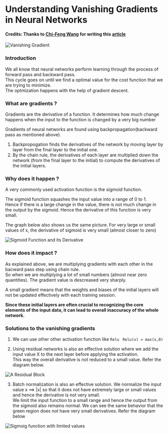 # Understanding Vanishing Gradients in Neural Networks

#### Credits: Thanks to [Chi-Feng Wang](https://towardsdatascience.com/@reina.wang) for writing this [article](https://towardsdatascience.com/the-vanishing-gradient-problem-69bf08b15484)

![Vanishing Gradient](https://i.stack.imgur.com/YUlyb.jpg)

### Introduction

We all know that neural networks perform learning through the process of forward pass and backward pass.<br> 
This cycle goes on until we find a optimal value for the cost function that we are trying to minimize. <br>
The optmization happens with the help of gradient descent.<br>

### What are gradients ?
Gradients are the derivative of a function. It determines how much change happens when the input to the function is changed by a very big number <br>

Gradients of neural networks are found using backpropagation(backward pass as mentioned above). <br>
1. Backpropogation finds the derivatives of the network by moving layer by layer from the final layer to the initial one.<br> 
2. By the chain rule, the derivatives of each layer are multiplied down the network (from the final layer to the initial) to compute the derivatives of the initial layers.

### Why does it happen ?

A very commonly used activation function is the sigmoid function.

The sigmoid function squashes the input value into a range of 0 to 1. <br>
Hence if there is a large change in the value, there is not much change in the output by the sigmoid. Hence the derivative of this function is very small. <br>

The graph below also shows us the same picture. For very large or small values of x, the derivative of sigmoid is very small (almost closer to zero)

![Sigmoid Function and its Derivative](https://miro.medium.com/max/1000/1*6A3A_rt4YmumHusvTvVTxw.png)

### How does it impact ?

As explained above, we are multiplying gradients with each other in the bacward pass step using chain rule. <br>
So when we are multiplying a lot of small numbers (almost near zero quantities). The gradient value is descreased very sharply.  <br>

A small gradient means that the weights and biases of the initial layers will not be updated effectively with each training session. 

**Since these initial layers are often crucial to recognizing the core elements of the input data, it can lead to overall inaccuracy of the whole network.**

### Solutions to the vanishing gradients

1. We can use other other activation function like `Relu`
` Relu(x) = max(x,0)`

2. Using residual networks is also an effective solution where we add the input value X to the next layer before applying the activation.  <br>
This way the overall derivative is not reduced to a small value. Refer the diagram below.

![A Residual Block](https://miro.medium.com/max/385/1*mxJ5gBvZnYPVo0ISZE5XkA.png)

3. Batch normalization is also an effective solution. We normalize the input value x ==> |x| so that it does not have extremely large or small values and hence the derivative is not very small.  <br>
We limit the input function to a small range and hence the output from the sigmoid also remains normal. We can see the same behavior that the green region does not have very small derivatives. Refer the diagram below

![Sigmoig function with limited values](https://miro.medium.com/max/700/1*XCtAytGsbhRQnu-x7Ynr0Q.png)
